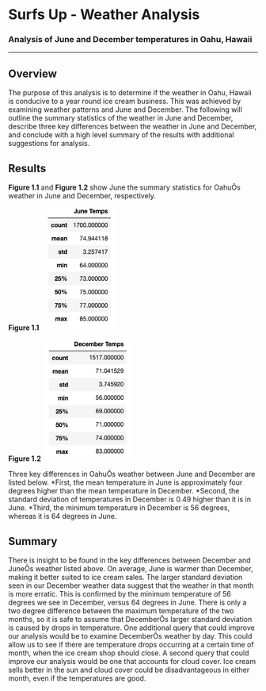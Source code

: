 # Surfs Up - Weather Analysis

### Analysis of June and December temperatures in Oahu, Hawaii 
---

## Overview

The purpose of this analysis is to determine if the weather in Oahu, Hawaii is conducive to a year round ice cream business. This was achieved by examining weather patterns and June and December. The following will outline the summary statistics of the weather in June and December, describe three key differences between the weather in June and December, and conclude with a high level summary of the results with additional suggestions for analysis. 

## Results

**Figure 1.1** and **Figure 1.2** show June the summary statistics for OahuÕs weather in June and December, respectively. 

**Figure 1.1**
![june_temps.png](june_temps.png) 

**Figure 1.2**
![december_temps.png](december_temps.png) 

Three key differences in OahuÕs weather between June and December are listed below. 
*First, the mean temperature in June is approximately four degrees higher than the mean temperature in December. 
*Second, the standard deviation of temperatures in December is 0.49 higher than it is in June. 
*Third, the minimum temperature in December is 56 degrees, whereas it is 64 degrees in June. 


## Summary

There is insight to be found in the key differences between December and JuneÕs weather listed above. On average, June is warmer than December, making it better suited to ice cream sales. The larger standard deviation seen in our December weather data suggest that the weather in that month is more erratic. This is confirmed by the minimum temperature of 56 degrees we see in December, versus 64 degrees in June. There is only a two degree difference between the maximum temperature of the two months, so it is safe to assume that DecemberÕs larger standard deviation is caused by drops in temperature. One additional query that could improve our analysis would be to examine DecemberÕs weather by day. This could allow us to see if there are temperature drops occurring at a certain time of month, when the ice cream shop should close. A second query that could improve our analysis would be one that accounts for cloud cover. Ice cream sells better in the sun and cloud cover could be disadvantageous in either month, even if the temperatures are good. 




